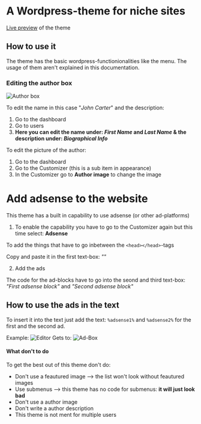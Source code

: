 # A Wordpress-theme for niche sites

[Live preview](https://marcandre-wessner.github.io/niche-theme.github.io/) of the theme

## How to use it

The theme has the basic wordpress-functionionalities like the menu. The usage of them aren't explained in this documentation.

### Editing the author box

![Author box](https://github.com/MarcAndre-Wessner/niche-theme.github.io/raw/master/DOC-Images/Author%20box.PNG)

To edit the name in this case "*John Carter*" and the description:

1. Go to the dashboard
2. Go to users
3. **Here you can edit the name under: _First Name_ and _Last Name_ & the description under: _Biographical Info_**

To edit the picture of the author:

1. Go to the dashboard
2. Go to the Customizer (this is a sub item in appearance)
3. In the Customizer go to **Author image** to change the image

# Add adsense to the website

This theme has a built in capability to use adsense (or other ad-platforms)

1. To enable the capability you have to go to the Customizer again but this time select: **Adsense**

To add the things that have to go inbetween the ```<head></head>```-tags

Copy and paste it in the first text-box: _"<head></head>"_

2. Add the ads

The code for the ad-blocks have to go into the seond and third text-box: _"First adsense block"_ and _"Second adsense block"_

## How to use the ads in the text

To insert it into the text just add the text: ```%adsense1%``` and ```%adsense2%``` for the first and the second ad.

Example:
![Editor](https://github.com/MarcAndre-Wessner/niche-theme.github.io/raw/master/DOC-Images/ad-edit.PNG)
Gets to:
![Ad-Box](https://github.com/MarcAndre-Wessner/niche-theme.github.io/raw/master/DOC-Images/ad-box.PNG)


#### What don't to do

To get the best out of this theme don't do:

* Don't use a feautured image --> the list won't look without feautured images
* Use submenus --> this theme has no code for submenus: **it will just look bad**
* Don't use a author image
* Don't write a author description
* This theme is not ment for multiple users
